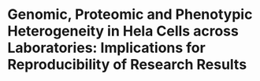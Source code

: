 # Genomic, Proteomic and Phenotypic Heterogeneity in Hela Cells across Laboratories: Implications for Reproducibility of Research Results
